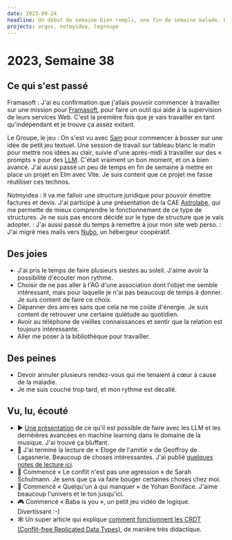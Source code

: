 ```yaml
---
date: 2023-09-24
headline: Un début de semaine bien rempli, une fin de semaine malade. Les débuts d'un changement de cap pro ?
projects: argos, notmyidea, legroupe
---
```

# 2023, Semaine 38

## Ce qui s'est passé

Framasoft
: J'ai eu confirmation que j'allais pouvoir commencer à travailler sur une mission pour [Framasoft](https://framasoft.org), pour faire un outil qui aide à la supervision de leurs services Web. C'est la première fois que je vais travailler en tant qu'indépendant et je trouve ça assez exitant.

Le Groupe, le jeu
: On s'est vu avec [Sam](https://www.samuelgenin.fr/) pour commencer à bosser sur une idée de petit jeu textuel. Une session de travail sur tableau blanc le matin pour mettre nos idées au clair, suivie d'une après-midi à travailler sur des « prompts » pour des [LLM](https://fr.wikipedia.org/wiki/Grand_mod%C3%A8le_de_langage). C'était vraiment un bon moment, et on a bien avancé. J'ai aussi passé un peu de temps en fin de semaine à mettre en place un projet en Elm avec Vite. Je suis content que ce projet me fasse réutiliser ces technos.

Notmyidea
: Il va me falloir une structure juridique pour pouvoir émettre factures et devis. J'ai participé à une présentation de la CAE [Astrolabe](https://astrolabe.coop), qui me permette de mieux comprendre le fonctionnement de ce type de structures. Je ne suis pas encore décidé sur le type de structure que je vais adopter. 
: J'ai aussi passé du temps à remettre à jour mon site web perso.
: J'ai migré mes mails vers [Nubo](https://nubo.coop), un hébergeur coopératif.

## Des joies

- J'ai pris le temps de faire plusieurs siestes au soleil. J'aime avoir la possibilité d'écouter mon rythme.
- Choisir de ne pas aller à l'AG d'une association dont l'objet me semble intéressant, mais pour laquelle je n'ai pas beaucoup de temps à donner. Je suis content de faire ce choix.
- Dépanner des ami·es sans que cela ne me coûte d'énergie. Je suis content de retrouver une certaine quiétude au quotidien.
- Avoir au téléphone de vieilles connaissances et sentir que la relation est toujours intéressante.
- Aller me poser à la bibliothèque pour travailler.

## Des peines

- Devoir annuler plusieurs rendez-vous qui me tenaient à cœur à cause de la maladie.
- Je me suis couché trop tard, et mon rythme est décallé.

## Vu, lu, écouté

- ▶︎ [Une présentation](https://www.youtube.com/watch?v=kMb4TmhTlbk&list=PL8uoeex94UhFcwvAfWHybD7SfNgIUBRo-&index=135) de ce qu'il est possible de faire avec les LLM et les dernèières avancées en machine learning dans le domaine de la musique. J'ai trouvé ça bluffant.
- 📖 J'ai terminé la lecture de « Eloge de l'amitié » de Geoffroy de Lagasnerie. Beaucoup de choses intéressantes. J'ai publié [quelques notes de lecture ici](https://notes.notmyidea.org/notes-litteraires/livres/geoffroy-de-lasganerie-eloge-de-l-amitie/).
- 📖 Commencé « Le conflit n'est pas une agression » de Sarah Schulmann. Je sens que ça va faire bouger certaines choses chez moi.
- 📖 Commencé « Quelqu'un à qui manquer » de Yohan Boniface. J'aime beaucoup l'univers et le ton jusqu'ici.
- 🎮 Commencé « Baba is you », un petit jeu vidéo de logique. Divertissant :-)
- 🕸️  Un super article qui explique [comment fonctionnent les CRDT (Conflit-free Replicated Data Types)](https://jzhao.xyz/posts/bft-json-crdt), de manière très didactique.
